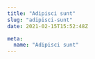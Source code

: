 ```yaml
---
title: "Adipisci sunt"
slug: "adipisci-sunt"
date: 2021-02-15T15:52:48Z

meta:
  name: "Adipisci sunt"
---
```



